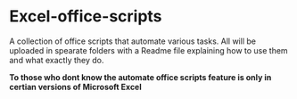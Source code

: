 # Excel-office-scripts
A collection of office scripts that automate various tasks.
All will be uploaded in spearate folders with a Readme file explaining how to use them and what exactly they do.

**To those who dont know the automate office scripts feature is only in certian versions of Microsoft Excel**

